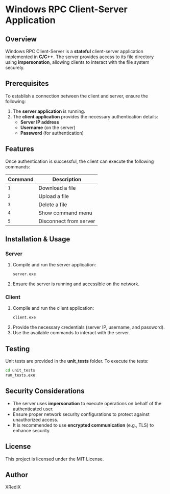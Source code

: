# Windows RPC Client-Server Application

## Overview
Windows RPC Client-Server is a **stateful** client-server application implemented in **C/C++**. The server provides access to its file directory using **impersonation**, allowing clients to interact with the file system securely.

## Prerequisites
To establish a connection between the client and server, ensure the following:
1. The **server application** is running.
2. The **client application** provides the necessary authentication details:
   - **Server IP address**
   - **Username** (on the server)
   - **Password** (for authentication)

## Features
Once authentication is successful, the client can execute the following commands:

| Command | Description          |
|---------|----------------------|
| `1`     | Download a file      |
| `2`     | Upload a file        |
| `3`     | Delete a file        |
| `4`     | Show command menu    |
| `5`     | Disconnect from server |

## Installation & Usage

### Server
1. Compile and run the server application:
   ```sh
   server.exe
   ```
2. Ensure the server is running and accessible on the network.

### Client
1. Compile and run the client application:
   ```sh
   client.exe
   ```
2. Provide the necessary credentials (server IP, username, and password).
3. Use the available commands to interact with the server.

## Testing
Unit tests are provided in the **unit_tests** folder. To execute the tests:
```sh
cd unit_tests
run_tests.exe
```

## Security Considerations
- The server uses **impersonation** to execute operations on behalf of the authenticated user.
- Ensure proper network security configurations to protect against unauthorized access.
- It is recommended to use **encrypted communication** (e.g., TLS) to enhance security.

## License
This project is licensed under the MIT License.

## Author
XRediX

